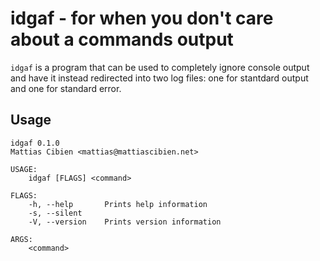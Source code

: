 # idgaf - for when you don't care about a commands output

`idgaf` is a program that can be used to completely ignore console output
and have it instead redirected into two log files: one for stantdard output and one for standard error.

## Usage

```
idgaf 0.1.0
Mattias Cibien <mattias@mattiascibien.net>

USAGE:
    idgaf [FLAGS] <command>

FLAGS:
    -h, --help       Prints help information
    -s, --silent
    -V, --version    Prints version information

ARGS:
    <command>
```
